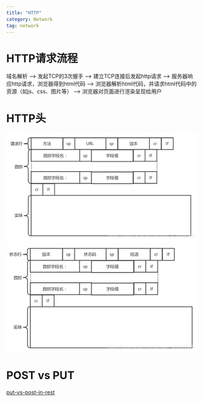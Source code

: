 ```yaml
---
title: "HTTP"
category: Network
tag: network
---
```

# HTTP请求流程 #
域名解析 --> 发起TCP的3次握手 --> 建立TCP连接后发起http请求 --> 服务器响应http请求，浏览器得到html代码 --> 浏览器解析html代码，并请求html代码中的资源（如js、css、图片等） --> 浏览器对页面进行渲染呈现给用户

# HTTP头 #
![http_request](https://github.com/Leon-WTF/leon-wtf.github.io/blob/master/img/http_request.png)
![http_response](https://github.com/Leon-WTF/leon-wtf.github.io/blob/master/img/http_response.png)
# POST vs PUT #
[put-vs-post-in-rest](https://stackoverflow.com/questions/630453/put-vs-post-in-rest)